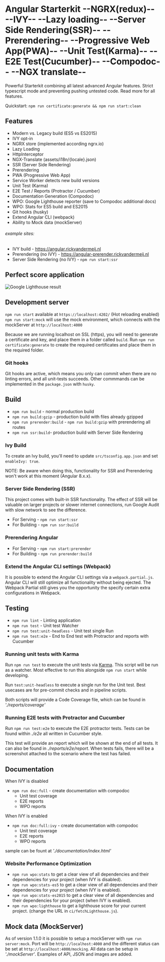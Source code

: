 # Angular Starterkit --NGRX(redux)-- --IVY-- --Lazy loading-- --Server Side Rendering(SSR)-- --Prerendering-- --Progressive Web App(PWA)-- --Unit Test(Karma)-- --E2E Test(Cucumber)-- --Compodoc-- --NGX translate--

Powerful Starterkit combining all latest advanced Angular features. Strict typescript mode and preventing pushing untested code. Read more for all features.

Quickstart: `npm run certificate:generate && npm run start:clean`

## Features

-   Modern vs. Legacy build (ES5 vs ES2015)
-   IVY opt-in
-   NGRX store (implemented according ngrx.io)
-   Lazy Loading
-   HttpInterceptor
-   NGX-Translate (assets/i18n/{locale}.json)
-   SSR (Server Side Rendering)
-   Prerendering
-   PWA (Progressive Web App)
-   Service Worker detects new build versions
-   Unit Test (Karma)
-   E2E Test / Reports (Protractor / Cucumber)
-   Documentation Generation (Compodoc)
-   WPO: Google Lighthouse reporter (save to Compodoc additional docs)
-   WPO: Stats for ES5 build and ES2015
-   Git hooks (husky)
-   Extend Angular CLI (webpack)
-   Ability to Mock data (mockServer)

###### example sites:

-   IVY build - https://angular.rickvandermeij.nl
-   Prerendering (no IVY) - https://angular-prerender.rickvandermeij.nl
-   Server Side Rendering (no IVY) - `npm run start:ssr`

## Perfect score application

![Google Lighthouse result](https://angular.rickvandermeij.nl/assets/google-audit.png)

## Development server

`npm run start` available at `https://localhost:4202/` (Hot reloading enabled)
`npm run start:mock` will use the mock environment, which connects with the mockServer at `http://localhost:4000`

Because we are running localhost on SSL (https), you will need to generate a certificate and key, and place them in a folder called `build`. Run `npm run certificate:generate` to create the required certificates and place them in the required folder.

### Git hooks

Git hooks are active, which means you only can commit when there are no linting errors, and all unit-tests succeeds. Other commmands can be implemented in the `package.json` with `husky`.

## Build

-   `npm run build` - normal production build
-   `npm run build:gzip` - production build with files already gzipped
-   `npm run prerender:build` - `npm run build:gzip` with prerendering all routes
-   `npm run ssr:build`- production build with Server Side Rendering

### Ivy Build

To create an Ivy build, you'll need to update `src/tsconfig.app.json` and set `enableIvy: true`.

NOTE: Be aware when doing this, functionality for SSR and Prerendering won't work at this moment (Angular 8.x.x).

### Server Side Rendering (SSR)

This project comes with built-in SSR functionality. The effect of SSR will be valuable on larger projects or slower internet connections, run Google Audit with slow network to see the difference.

-   For Serving - `npm run start:ssr`
-   For Building - `npm run ssr:build`

### Prerendering Angular

-   For Serving - `npm run start:prerender`
-   For Building - `npm run prerender:build`

### Extend the Angular CLI settings (Webpack)

It is possible to extend the Angular CLI settings via a `webpack.partial.js`. Angular CLI will still optimize all functionality without being ejected. The Webpack Partial still gives you the opportunity the specify certain extra configurations in Webpack.

## Testing

-   `npm run lint` - Linting application
-   `npm run test` - Unit test Watcher
-   `npm run test:unit-headless` - Unit test single Run
-   `npm run test:e2e` - End to End test with Protractor and reports with Cucumber

### Running unit tests with Karma

Run `npm run test` to execute the unit tests via [Karma](https://karma-runner.github.io). This script will be run as a watcher. Most effective to run this alongside `npm run start` while developing.

Run `test:unit-headless` to execute a single run for the Unit test. Best usecases are for pre-commit checks and in pipeline scripts.

Both scripts will provide a Code Coverage file, which can be found in _'./reports/coverage'_

### Running E2E tests with Protractor and Cucumber

Run `npm run test:e2e` to execute the E2E protractor tests. Tests can be found within _./e2e_ all written in Cucumber style.

This test will provide an report which will be shown at the end of all tests. It can also be found in _./reports/e2e/report_. When tests fails, there will be a screenshot attached to the scenario where the test has failed.

## Documentation

When IVY is disabled

-   `npm run doc:full` - create documentation with compodoc
    -   Unit test coverage
    -   E2E reports
    -   WPO reports

When IVY is enabled

-   `npm run doc:full:ivy` - create documentation with compodoc
    -   Unit test coverage
    -   E2E reports
    -   WPO reports

sample can be fount at _'./documentation/index.html'_

### Website Performance Optimization

-   `npm run wpo:stats` to get a clear view of all dependencies and their dependencies for your project (when IVY is disabled).
-   `npm run wpo:stats-es5` to get a clear view of all dependencies and their dependencies for your project (when IVY is enabled).
-   `npm run wpo:stats-es2015` to get a clear view of all dependencies and their dependencies for your project (when IVY is enabled).
-   `npm run wpo:lighthouse` to get a lighthouse score for your current project. (change the URL in `ci/fetchLighthouse.js`).

## Mock data (MockServer)

As of version 1.1.0 it is possible to setup a mockServer with `npm run server:mock`. Port will be `http://localhost:4000` and the different status can be set at `http://localhost:4000/mocking`. All data can be setup in _'./mockServer'_. Examples of API, JSON and images are added.
